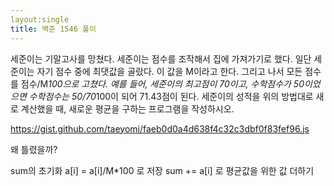 ```yaml
---
layout:single
title: 백준 1546 풀이
---
```

세준이는 기말고사를 망쳤다. 세준이는 점수를 조작해서 집에 가져가기로 했다. 일단 세준이는 자기 점수 중에 최댓값을 골랐다. 이 값을 M이라고 한다. 그리고 나서 모든 점수를 점수/M*100으로 고쳤다.
예를 들어, 세준이의 최고점이 70이고, 수학점수가 50이었으면 수학점수는 50/70*100이 되어 71.43점이 된다.
세준이의 성적을 위의 방법대로 새로 계산했을 때, 새로운 평균을 구하는 프로그램을 작성하시오.

https://gist.github.com/taeyomi/faeb0d0a4d638f4c32c3dbf0f83fef96.js

왜 틀렸을까?

sum의 초기화 
   a[i] = a[i]/M*100 로 저장
   sum += a[i] 로 평균값을 위한 값 더하기
